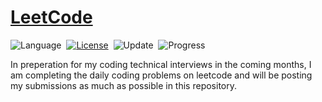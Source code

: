 # [LeetCode](https://leetcode.com/problemset/all/)

![Language](https://img.shields.io/badge/language-Python%20%2F%20Java-orange.svg)&nbsp;
[![License](https://img.shields.io/badge/license-MIT-blue.svg)](./LICENSE.md)&nbsp;
![Update](https://img.shields.io/badge/update-daily-green.svg)&nbsp;
![Progress](https://img.shields.io/badge/progress-45%20%2F%203213-ff69b4.svg)&nbsp;

In preperation for my coding technical interviews in the coming months, I am completing the daily coding problems on leetcode and will be posting my submissions as much as possible in this repository.
